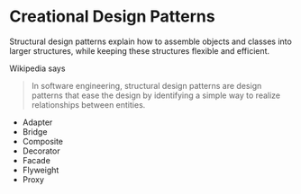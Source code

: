 # Creational Design Patterns

Structural design patterns explain how to assemble objects and classes into larger structures, while keeping these structures flexible and efficient.

Wikipedia says

> In software engineering, structural design patterns are design patterns that ease the design by identifying a simple way to realize relationships between entities.

 * Adapter
 * Bridge
 * Composite
 * Decorator
 * Facade
 * Flyweight
 * Proxy